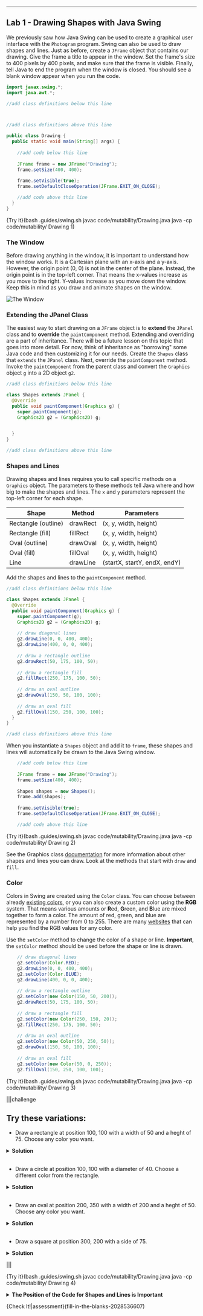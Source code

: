 ----------

## Lab 1 - Drawing Shapes with Java Swing

We previously saw how Java Swing can be used to create a graphical user interface with the `Photogram` program. Swing can also be used to draw shapes and lines. Just as before, create a `JFrame` object that contains our drawing. Give the frame a title to appear in the window. Set the frame's size to 400 pixels by 400 pixels, and make sure that the frame is visible. Finally, tell Java to end the program when the window is closed. You should see a blank window appear when you run the code.

```java
import javax.swing.*;
import java.awt.*;

//add class definitions below this line



//add class definitions above this line

public class Drawing {  
  public static void main(String[] args) {
    
    //add code below this line
    
    JFrame frame = new JFrame("Drawing");
    frame.setSize(400, 400);
    
    frame.setVisible(true);
    frame.setDefaultCloseOperation(JFrame.EXIT_ON_CLOSE);

    //add code above this line
  }
}
```

{Try it}(bash .guides/swing.sh javac code/mutability/Drawing.java java -cp code/mutability/ Drawing 1)

### The Window

Before drawing anything in the window, it is important to understand how the window works. It is a Cartesian plane with an x-axis and a y-axis. However, the origin point (0, 0) is not in the center of the plane. Instead, the origin point is in the top-left corner. That means the x-values increase as you move to the right. Y-values increase as you move down the window. Keep this in mind as you draw and animate shapes on the window.

![The Window](.guides/img/mutability/Canvas.png)

### Extending the JPanel Class

The easiest way to start drawing on a `JFrame` object is to **extend** the `JPanel` class and to **override** the `paintComponent` method. Extending and overriding are a part of inheritance. There will be a future lesson on this topic that goes into more detail. For now, think of inheritance as "borrowing" some Java code and then customizing it for our needs. Create the `Shapes` class that `extends` the `JPanel` class. Next, override the `paintComponent` method. Invoke the `paintComponent` from the parent class and convert the `Graphics` object `g` into a 2D object `g2`.

```java
//add class definitions below this line

class Shapes extends JPanel {
  @Override
  public void paintComponent(Graphics g) {
    super.paintComponent(g);
    Graphics2D g2 = (Graphics2D) g;
    

  }
}

//add class definitions above this line
```

### Shapes and Lines

Drawing shapes and lines requires you to call specific methods on a `Graphics` object. The parameters to these methods tell Java where and how big to make the shapes and lines. The `x` and `y` parameters represent the top-left corner for each shape.

|Shape|Method|Parameters|
|-----|-------|----------|
|Rectangle (outline)|drawRect|(x, y, width, height)|
|Rectangle (fill)|fillRect|(x, y, width, height)|
|Oval (outline)|drawOval|(x, y, width, height)|
|Oval (fill)|fillOval|(x, y, width, height)|
|Line|drawLine|(startX, startY, endX, endY)|

Add the shapes and lines to the `paintComponent` method.

```java
//add class definitions below this line

class Shapes extends JPanel {
  @Override
  public void paintComponent(Graphics g) {
    super.paintComponent(g);
    Graphics2D g2 = (Graphics2D) g;
    
    // draw diagonal lines
    g2.drawLine(0, 0, 400, 400);
    g2.drawLine(400, 0, 0, 400);
    
    // draw a rectangle outline
    g2.drawRect(50, 175, 100, 50);
    
    // draw a rectangle fill
    g2.fillRect(250, 175, 100, 50);
    
    // draw an oval outline
    g2.drawOval(150, 50, 100, 100);
    
    // draw an oval fill
    g2.fillOval(150, 250, 100, 100);
  }
}

//add class definitions above this line
```

When you instantiate a `Shapes` object and add it to `frame`, these shapes and lines will automatically be drawn to the Java Swing window.

```java
    //add code below this line
    
    JFrame frame = new JFrame("Drawing");
    frame.setSize(400, 400);
    
    Shapes shapes = new Shapes();
    frame.add(shapes);
    
    frame.setVisible(true);
    frame.setDefaultCloseOperation(JFrame.EXIT_ON_CLOSE);

    //add code above this line
```

{Try it}(bash .guides/swing.sh javac code/mutability/Drawing.java java -cp code/mutability/ Drawing 2)

See the Graphics class [documentation](https://docs.oracle.com/javase/7/docs/api/java/awt/Graphics.html) for more information about other shapes and lines you can draw. Look at the methods that start with `draw` and `fill`.

### Color

Colors in Swing are created using the `Color` class. You can choose between already [existing colors](https://docs.oracle.com/javase/7/docs/api/java/awt/Color.html), or you can also create a custom color using the **RGB** system. That means various amounts or **R**ed, **G**reen, and **B**lue are mixed together to form a color. The amount of red, green, and blue are represented by a number from 0 to 255. There are many [websites](https://htmlcolorcodes.com/color-picker/) that can help you find the RGB values for any color.

Use the `setColor` method to change the color of a shape or line. **Important**, the `setColor` method should be used before the shape or line is drawn.

```java
    // draw diagonal lines
    g2.setColor(Color.RED);
    g2.drawLine(0, 0, 400, 400);
    g2.setColor(Color.BLUE);
    g2.drawLine(400, 0, 0, 400);
    
    // draw a rectangle outline
    g2.setColor(new Color(150, 50, 200));
    g2.drawRect(50, 175, 100, 50);
    
    // draw a rectangle fill
    g2.setColor(new Color(250, 150, 20));
    g2.fillRect(250, 175, 100, 50);
    
    // draw an oval outline
    g2.setColor(new Color(50, 250, 50));
    g2.drawOval(150, 50, 100, 100);
    
    // draw an oval fill
    g2.setColor(new Color(50, 0, 250));
    g2.fillOval(150, 250, 100, 100);
```

{Try it}(bash .guides/swing.sh javac code/mutability/Drawing.java java -cp code/mutability/ Drawing 3)


|||challenge
## Try these variations:
* Draw a rectangle at position 100, 100 with a width of 50 and a heght of 75. Choose any color you want.

<details>
  <summary><strong>Solution</strong></summary>
  
  ```java
  g2.fillRect(100, 100, 50, 75);
  ```
  
</details><br>

* Draw a circle at position 100, 100 with a diameter of 40. Choose a different color from the rectangle.

<details>
  <summary><strong>Solution</strong></summary>
  
  ```java
  g2.fillOval(100, 100, 40, 40);
  ```
  
</details><br>

* Draw an oval at position 200, 350 with a width of 200 and a heght of 50. Choose any color you want.

<details>
  <summary><strong>Solution</strong></summary>
  
  ```java
  g2.fillOval(200, 350, 200, 50);
  ```
  
</details><br>

* Draw a square at position 300, 200 with a side of 75.

<details>
  <summary><strong>Solution</strong></summary>
  
  ```java
  g2.fillRect(300, 200, 75, 75);
  ```
  
</details>

|||

{Try it}(bash .guides/swing.sh javac code/mutability/Drawing.java java -cp code/mutability/ Drawing 4)

<details>
  <summary><strong>The Position of the Code for Shapes and Lines is Important</strong></summary>
  If shapes or lines are overlapping with other shapes or lines, the ones drawn last are "on top". Similarly, the <code>setColor</code> method only applies to the shape or line that comes after it. The code samples below are "incorrect" because you cannot see the smaller rectangle because it come before the larger rectangle. In addition, only one of the circles is pink because the <code>setColor</code> methods come after the shape.
  
  ```java
      // hidden rectangle
      g2.setColor(new Color(245, 145, 45));
      g2.fillRect(125, 125, 150, 150);
      g2.setColor(new Color(45, 145, 245));
      g2.fillRect(50, 50, 300, 300);

      // incorrect color placement
      g2.fillOval(5, 180, 40, 40);
      g2.setColor(Color.PINK);
      g2.fillOval(355, 180, 40, 40);
      g2.setColor(Color.PINK);
  ```
  
</details>

{Check It!|assessment}(fill-in-the-blanks-2028536607)
